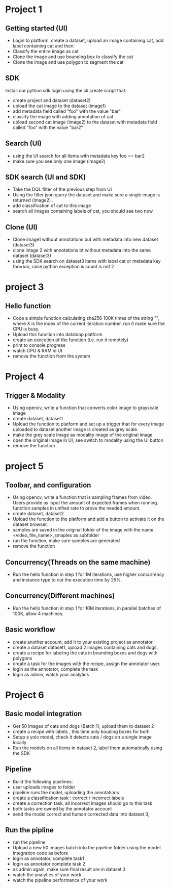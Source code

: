 Project 1
=========
## Getting started (UI) 
 - Login to platform, create a dataset, upload an image containing cat, add label containing cat and then: 
 - Classify the entire image as cat 
 - Clone the image and use bounding box to classify the cat 
 - Clone the image and use polygon to segment the cat 

## SDK 
 Install our python sdk 
 login using the cli 
 create script that: 
 - create project and dataset (dataset2) 
 - upload the cat image to the dataset (image1) 
 - add metadata field called "foo" with the value "bar" 
 - classify the image with adding annotation of cat
 - upload second cat image (image2) to the dataset with metadata field called "foo" with the value "bar2" 

## Search (UI) 
 - using the UI search for all items with metadata key foo == bar2 
 - make sure you see only one image (image2)

## SDK search (UI and SDK) 
 - Take the DQL filter of the previous step from UI 
 - Using the filter json query the dataset and make sure a single image is returned (image2) . 
 - add classification of cat to this image 
 - search all images containing labels of cat, you should see two now

## Clone (UI) 
 - Clone image1 without annotations but with metadata into new dataset (dataset3) 
 - clone image 2 with annotations bt without metadata into the same dataset (dataset3) 
 - using the SDK search on dataset3 items with label cat or metadata key foo=bar, raise python exception is count is not 2

project 3
=========
## Hello function 
 - Code a simple function calculating sha256 100K times of the string "", where X is the index of the current iteration number. run it make sure the CPU is busy. 
 - Upload this function into dataloop platform 
 - create an execution of the function (i.e. run it remotely) 
 - print to console progress 
 - watch CPU & RAM in UI 
 - remove the function from the system

Project 4
=========
## Trigger & Modality 
 - Using opencv, write a function that converts color image to grayscale image 
 - create dataset, dataset1 
 - Upload the function to platform and set up a trigger that for every image uploaded to dataset another image is created as grey scale. 
 - make the grey scale image as modality image of the original image 
 - open the original image in UI, see switch to modality using the UI button 
 - remove the function

project 5
=========
## Toolbar, and configuration 
 - Using opencv, write a function that is sampling frames from video. Users provide as input the amount of expected frames when running. function samples in unified rate to prove the needed amount. 
 - create dataset, dataset2 
 - Upload the function to the platform and add a button to activate it on the dataset browser. 
 - samples are saved in the original folder of the image with the name <video_file_name>_smaples as subfolder 
 - run the function, make sure samples are generated 
 - remove the function

## Concurrency(Threads on the same machine) 
 - Run the hello function in step 1 for 1M iterations, use higher concurrency and instance type to cut the execution time by 25%.

## Concurrency(Different machines) 
 - Run the hello function in step 1 for 10M iterations, in parallel batches of 100K, allow 4 machines.

## Basic workflow 
 - create another account, add it to your existing project as annotator. 
 - create a dataset dataset1, upload 2 images containing cats and dogs. 
 - create a recipe for labeling the cats in bounding boxes and dogs with polygons 
 - create a task for the images with the recipe, assign the annotator user. 
 - login as the annotator, complete the task 
 - login as admin, watch your analytics 

Project 6
=========
## Basic model integration
 - Get 50 images of cats and dogs (Batch 1),  upload them to dataset 2
 - create a recipe with labels , this time only bouding boxes for both 
 - Setup a yolo model, check it detects cats / dogs on a single image locally 
 - Run the models on all items in dataset 2, label them automatically using the SDK 

## Pipeline
 - Build the following pipelines: 
 - user uploads images to folder 
 - pipeline runs the model, uploading the annotations 
 - create a classification task : correct / incorrect labels 
 - create a correction task, all incorrect images should go to this task 
 - both tasks are owned by the annotator account 
 - send the model correct and human corrected data into dataset 3, 

## Run the pipline
 - run the pipeline
 - Upload a new 50 images batch into the pipeline folder using the model integration code as before
 - login as annotator, complete task1 
 - login as annotator complete task 2
 - as admin again, make sure final result are in dataset 3
 - watch the analytics of your work 
 - watch the pipeline performance of your work
